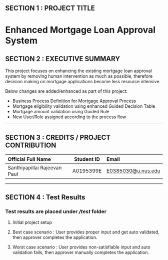 ## SECTION 1 : PROJECT TITLE
# Enhanced Mortgage Loan Approval System

## SECTION 2 : EXECUTIVE SUMMARY

This project focuses on enhancing the existing mortgage loan approval system by removing human intervention as much as possible, therefore decision making on mortgage applications become less resource intensive.

Below changes are added/enhanced as part of this project:
- Business Process Definition for Mortgage Approval Process
- Mortgage eligibility validation using enhanced Guided Decision Table
- Mortgage amount validation using Guided Rule
- New User/Role assigned according to the process flow

---
## SECTION 3 : CREDITS / PROJECT CONTRIBUTION

| Official Full Name | Student ID | Email |
| :------------ |:---------------:| :-----|
| Santhiyapillai Rajeevan Paul | A0195399E | E0385030@u.nus.edu 

---

## SECTION 4 : Test Results

### Test results are placed under */test* folder

1.	Initial project setup

2.	Best case scenario : User provides proper input and get auto validated, then approver completes the application.

3.	Worst case scenario : User provides non-satisfiable input and auto validation fails, then approver manually completes the application.
